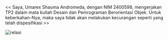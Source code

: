 << Saya, Umarex Shauma Andromeda, dengan NIM 2400598, mengerjakan TP2 dalam mata kuliah Desain dan Pemrograman Berorientasi Objek. Untuk keberkahan-Nya, maka saya tidak akan melakukan kecurangan seperti yang telah dispesifikasi >>

<Diagram Relasi>

![relasi](https://github.com/user-attachments/assets/2de81923-a134-4571-b280-77e193892d28)

